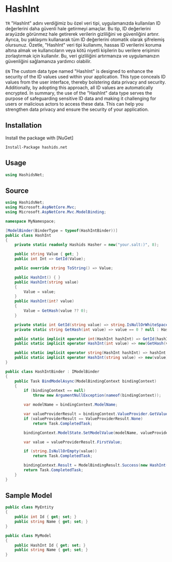 # HashInt

`TR` "HashInt" adını verdiğimiz bu özel veri tipi, uygulamanızda kullanılan ID değerlerini daha güvenli hale getirmeyi amaçlar. Bu tip, ID değerlerini arayüzde görünmez hale getirerek verilerin gizliliğini ve güvenliğini artırır. Ayrıca, bu yaklaşımı kullanarak tüm ID değerlerini otomatik olarak şifrelemiş olursunuz.
Özetle, "HashInt" veri tipi kullanımı, hassas ID verilerini koruma altına almak ve kullanıcıların veya kötü niyetli kişilerin bu verilere erişimini zorlaştırmak için kullanılır. Bu, veri gizliliğini artırmanıza ve uygulamanızın güvenliğini sağlamanıza yardımcı olabilir.

`EN` The custom data type named "HashInt" is designed to enhance the security of the ID values used within your application. This type conceals ID values from the user interface, thereby bolstering data privacy and security. Additionally, by adopting this approach, all ID values are automatically encrypted.
In summary, the use of the "HashInt" data type serves the purpose of safeguarding sensitive ID data and making it challenging for users or malicious actors to access these data. This can help you strengthen data privacy and ensure the security of your application.

## Installation

Install the package with [NuGet]

    Install-Package hashids.net

## Usage

```C#
using HashidsNet;
```



## Source

```csharp
using HashidsNet;
using Microsoft.AspNetCore.Mvc;
using Microsoft.AspNetCore.Mvc.ModelBinding;

namespace MyNamespace;

[ModelBinder(BinderType = typeof(HashIntBinder))]
public class HashInt
{
    private static readonly Hashids Hasher = new("your.salt:)", 8);

    public string Value { get; }
    public int Int => GetId(Value);

    public override string ToString() => Value;

    public HashInt() { }
    public HashInt(string value)
    {
        Value = value;
    }
    public HashInt(int? value)
    {
        Value = GetHash(value ?? 0);
    }

    private static int GetId(string value) => string.IsNullOrWhiteSpace(value) ? 0 : Hasher.DecodeSingle(value);
    private static string GetHash(int value) => value == 0 ? null : Hasher.Encode(value);

    public static implicit operator int(HashInt hashInt) => GetId(hashInt?.Value);
    public static implicit operator HashInt(int value) => new(GetHash(value));

    public static implicit operator string(HashInt hashInt) => hashInt.Value;
    public static implicit operator HashInt(string value) => new(value);
}

public class HashIntBinder : IModelBinder
{
    public Task BindModelAsync(ModelBindingContext bindingContext)
    {
        if (bindingContext == null)
            throw new ArgumentNullException(nameof(bindingContext));

        var modelName = bindingContext.ModelName;

        var valueProviderResult = bindingContext.ValueProvider.GetValue(modelName);
        if (valueProviderResult == ValueProviderResult.None)
            return Task.CompletedTask;

        bindingContext.ModelState.SetModelValue(modelName, valueProviderResult);

        var value = valueProviderResult.FirstValue;

        if (string.IsNullOrEmpty(value))
            return Task.CompletedTask;

        bindingContext.Result = ModelBindingResult.Success(new HashInt(value));
        return Task.CompletedTask;
    }
}
```



## Sample Model

```C#
public class MyEntity
{
    public int Id { get; set; }
    public string Name { get; set; }
}

public class MyModel
{
    public HashInt Id { get; set; }
    public string Name { get; set; }
}
```
